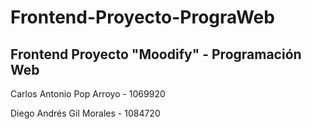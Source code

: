# Frontend-Proyecto-PrograWeb
## Frontend Proyecto "Moodify" - Programación Web
Carlos Antonio Pop Arroyo	- 1069920

Diego Andrés Gil Morales - 1084720
